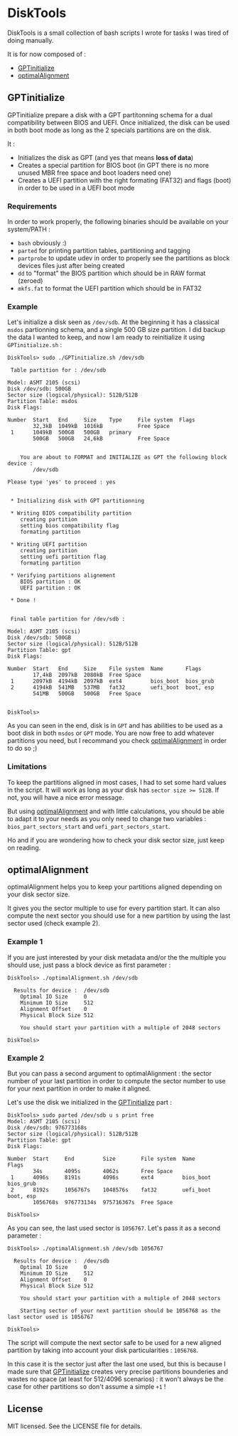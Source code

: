 # DiskTools

DiskTools is a small collection of bash scripts I wrote for tasks I was tired of doing manually.

It is for now composed of :
* [GPTinitialize](https://github.com/Hekmon/DiskTools)
* [optimalAlignment](https://github.com/Hekmon/DiskTools)


## GPTinitialize

GPTinitialize prepare a disk with a GPT partitonning schema for a dual compatibility between BIOS and UEFI. Once initialized, the disk can be used in both boot mode as long as the 2 specials partitions are on the disk.

It :
* Initializes the disk as GPT (and yes that means __loss of data__)
* Creates a special partition for BIOS boot (in GPT there is no more unused MBR free space and boot loaders need one)
* Creates a UEFI partition with the right formating (FAT32) and flags (boot) in order to be used in a UEFI boot mode

### Requirements

In order to work properly, the following binaries should be available on your system/PATH :

* `bash` obviously  :)
* `parted` for printing partition tables, partitioning and tagging
* `partprobe` to update udev in order to properly see the partitions as block devices files just after being created
* `dd` to "format" the BIOS partition which should be in RAW format (zeroed)
* `mkfs.fat` to format the UEFI partition which should be in FAT32


### Example

Let's initialize a disk seen as `/dev/sdb`. At the beginning it has a classical `msdos` partionning schema, and a single 500 GB size partition. I did backup the data I wanted to keep, and now I am ready to reinitialize it using `GPTinitialize.sh` :

```
DiskTools> sudo ./GPTinitialize.sh /dev/sdb

 Table partition for : /dev/sdb

Model: ASMT 2105 (scsi)
Disk /dev/sdb: 500GB
Sector size (logical/physical): 512B/512B
Partition Table: msdos
Disk Flags: 

Number  Start   End     Size    Type     File system  Flags
        32,3kB  1049kB  1016kB           Free Space
 1      1049kB  500GB   500GB   primary
        500GB   500GB   24,6kB           Free Space


	You are about to FORMAT and INITIALIZE as GPT the following block device :
		/dev/sdb

Please type 'yes' to proceed : yes


 * Initializing disk with GPT partitionning

 * Writing BIOS compatibility partition
	creating partition
	setting bios compatibility flag
    formating partition                                               

 * Writing UEFI partition
	creating partition
	setting uefi partition flag
	formating partition

 * Verifying partitions alignement
	BIOS partition : OK
	UEFI partition : OK

 * Done !


 Final table partition for /dev/sdb :

Model: ASMT 2105 (scsi)
Disk /dev/sdb: 500GB
Sector size (logical/physical): 512B/512B
Partition Table: gpt
Disk Flags: 

Number  Start   End     Size    File system  Name       Flags
        17,4kB  2097kB  2080kB  Free Space
 1      2097kB  4194kB  2097kB  ext4         bios_boot  bios_grub
 2      4194kB  541MB   537MB   fat32        uefi_boot  boot, esp
        541MB   500GB   500GB   Free Space


DiskTools>
```

As you can seen in the end, disk is in `GPT` and has abilities to be used as a boot disk in both `msdos` or `GPT` mode. You are now free to add whatever partitions you need, but I recommand you check [optimalAlignment](https://github.com/Hekmon/DiskTools) in order to do so ;)

### Limitations

To keep the partitions aligned in most cases, I had to set some hard values in the script. It will work as long as your disk has `sector size >= 512B`. If not, you will have a nice error message.

But using [optimalAlignment](https://github.com/Hekmon/DiskTools) and with little calculations, you should be able to adapt it to your needs as you only need to change two variables : `bios_part_sectors_start` and `uefi_part_sectors_start`.

Ho and if you are wondering how to check your disk sector size, just keep on reading.

## optimalAlignment

optimalAlignment helps you to keep your partitions aligned depending on your disk sector size.

It gives you the sector multiple to use for every partition start. It can also compute the next sector you should use for a new partition by using the last sector used (check example 2).

### Example 1

If you are just interested by your disk metadata and/or the the multiple you should use, just pass a block device as first parameter :

```
DiskTools> ./optimalAlignment.sh /dev/sdb

  Results for device :	/dev/sdb
    Optimal IO Size		0
    Minimum IO Size		512
    Alignment Offset	0
    Physical Block Size	512

	You should start your partition with a multiple of 2048 sectors

DiskTools>
```

### Example 2

But you can pass a second argument to optimalAlignment : the sector number of your last partition in order to compute the sector number to use for your next partition in order to make it aligned.

Let's use the disk we initialized in the [GPTinitialize](https://github.com/Hekmon/DiskTools) part :

```
DiskTools> sudo parted /dev/sdb u s print free
Model: ASMT 2105 (scsi)
Disk /dev/sdb: 976773168s
Sector size (logical/physical): 512B/512B
Partition Table: gpt
Disk Flags: 

Number  Start     End         Size        File system  Name       Flags
        34s       4095s       4062s       Free Space
 1      4096s     8191s       4096s       ext4         bios_boot  bios_grub
 2      8192s     1056767s    1048576s    fat32        uefi_boot  boot, esp
        1056768s  976773134s  975716367s  Free Space

DiskTools>
```


As you can see, the last used sector is `1056767`. Let's pass it as a second parameter :

```
DiskTools> ./optimalAlignment.sh /dev/sdb 1056767

  Results for device :	/dev/sdb
    Optimal IO Size		0
    Minimum IO Size		512
    Alignment Offset	0
    Physical Block Size	512

	You should start your partition with a multiple of 2048 sectors

	Starting sector of your next partition should be 1056768 as the last sector used is 1056767

DiskTools>
```

The script will compute the next sector safe to be used for a new aligned partition by taking into account your disk particularities : `1056768`.

In this case it is the sector just after the last one used, but this is because I made sure that [GPTinitialize](https://github.com/Hekmon/DiskTools) creates very precise partitions bounderies and wastes no space (at least for 512/4096 scenarios) : it won't always be the case for other partitions so don't assume a simple `+1` !


## License

MIT licensed. See the LICENSE file for details.

